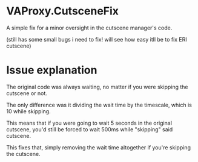 # VAProxy.CutsceneFix

A simple fix for a minor oversight in the cutscene manager's code.

(still has some small bugs i need to fix! will see how easy itll be to fix ERI cutscene)

# Issue explanation

The original code was always waiting, no matter if you were skipping the cutscene or not.

The only difference was it dividing the wait time by the timescale, which is 10 while skipping.

This means that if you were going to wait 5 seconds in the original cutscene, you'd still be forced to wait 500ms while "skipping" said cutscene.

This fixes that, simply removing the wait time altogether if you're skipping the cutscene.
